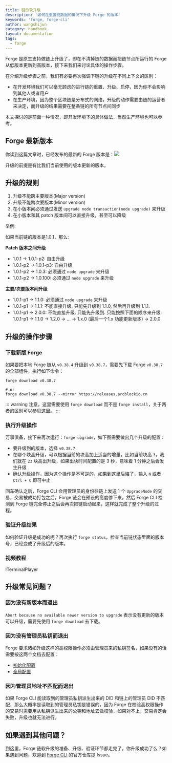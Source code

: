 ```yaml
---
title: 链的软升级
description: '如何在重置链数据的情况下升级 Forge 的版本'
keywords: 'forge, forge-cli'
author: wangshijun
category: handbook
layout: documentation
tags:
  - forge
---
```


Forge 是原生支持做链上升级了，即在不清掉链的数据而把链节点所运行的 Forge 从低版本更新到高版本，接下来我们来讨论具体的操作步骤。

在介绍升级步骤之前，我们有必要再次强调下链的升级在不同上下文的区别：

- 在开发环境我们可以毫无顾虑的进行链的重置、升级、启停，因为你不会影响到其他人或者用户
- 在生产环境，因为整个区块链是分布式的网络，升级的动作需要由链的运营者来决定，而升级的结果需要在整条链的所有节点间同步

本文探讨的是前面一种情况，即开发环境下的具体做法，当然生产环境也可以参考。

## Forge 最新版本

你读到这篇文章时，已经发布的最新的 Forge 版本是：![](https://img.shields.io/badge/dynamic/json.svg?color=red&label=forge-release&query=%24.latest&url=http%3A%2F%2Freleases.arcblock.io%2Fforge%2Flatest.json)

升级的前提是有比我们当前使用的版本更新的版本。

## 升级的规则

1. 升级不能跨主要版本(Major version)
1. 升级不能跨次要版本(Minor version)
1. 在小版本间必须通过发送 `upgrade node transaction(node upgrade)` 来升级
1. 在小版本和其 patch 版本间可以直接升级，甚至可以降级

举例:

如果当前链的版本是1.0.1，那么:

**Patch 版本之间升级**

- 1.0.1 -> 1.0.1-p2: 自由升级
- 1.0.1-p2 -> 1.0.1-p3: 自由升级
- 1.0.1-p2 -> 1.0.3: 必须通过 `node upgrade` 来升级
- 1.0.1-p2 -> 1.0.100: 必须通过 `node upgrade` 来升级

**主要/次要版本间升级**

- 1.0.1-p1 -> 1.1.0: 必须通过 `node upgrade` 来升级
- 1.0.1-p1 -> 1.1.1: 不能直接升级. 只能先升级到 1.1.0, 然后再升级到 1.1.1.
- 1.0.1-p1 -> 2.0.0: 不能直接升级. 只能先升级到. 只能按照下面的顺序来升级: 1.0.1-p1 -> 1.1.0 -> 1.2.0 -> ... -> 1.x.0 (最后一个1.x 功能更新版本) -> 2.0.0

## 升级的操作步骤

### 下载新版 Forge

如果要把本地 Forge 链从 `v0.38.4` 升级到 `v0.38.7`，需要先下载 Forge `v0.38.7` 的全部组件，执行如下命令：

```shell
forge download v0.38.7

# or
forge download v0.38.7 --mirror https://releases.arcblockio.cn
```

::: warning
注意，这里需要使用 `forge download` 而不是 `forge install`，关于两者的区别可以参见[这里](../../4-manage-forge-release/download-install-release)。
:::

### 执行升级操作

万事俱备，接下来再次运行：`forge upgrade`，如下图需要做出几个升级的配置：

- 要升级到的版本，选择 `v0.38.7`
- 在哪个块高升级，可以根据当前的块高加上适当的增量，比如当前块高 `3`，我们就在 `23` 块高出升级，如果出块时间配置的是 3 秒，意味着 1 分钟之后会发生升级
- 确认升级操作，因为这个操作是不可逆的，如果到这里后悔了，输入 `N` 或者 `Ctrl + C` 即可中止

回车确认之后，Forge CLI 会用管理员的身份往链上发送 1 个 `UpgradeNode` 的交易，交易被成功打包之后，Forge 链会在预设的高度停下来，然后 Forge CLI 检测到 Forge 链完全停止之后会再次把链启动起来，这样就完成了整个升级的过程。

### 验证升级结果

如何验证升级是成功的呢？再次执行 `forge status`，检查当前链状态里面的版本号，已经变成了升级后的版本。

### 视频教程

!TerminalPlayer[](./images/upgrade-network.yml)

## 升级常见问题？

### 因为没有新版本而退出

`Abort because no available newer version to upgrade` 表示没有更新的版本可以升级，需要先使用 `forge download` 去下载。

### 因为没有管理员私钥而退出

Forge 要求诸如升级这样的高权限操作必须由管理员来的私钥签名，如果没有的话需要按这两个文档去配置：

- [初始化配置](../../1-introduction/initial-setup)
- [全局配置](../../9-customization/global-config)

### 因为管理员地址不匹配而退出

如果 Forge CLI 能读取到的管理员私钥派生出来的 DID 和链上的管理员 DID 不匹配，那么大概率是读取到的管理员私钥是错误的，因为 Forge 在校验高权限操作的交易时需要用从私钥派生出来的公钥和地址去做校验，如果对不上，交易肯定会失败，升级也就无法进行。

## 如果遇到其他问题？

到这里，Forge 链软升级的准备、升级、验证环节都走完了，你升级成功了么？如果遇到问题，欢迎到 [Forge CLI](https://github.com/ArcBlock/forge-cli) 的官方仓库提 Issue。
